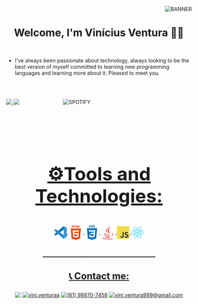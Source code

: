 <a href="https://www.linkedin.com/in/viniventura/" target="blank"><img align="right" src="https://i.imgur.com/OijMoZp.jpg" alt="BANNER"/></a>
<i align="center">⠀</i>
<h1 align="center">Welcome, I'm Vinícius Ventura 👨‍💻</h1> <br/> 

- I've always been passionate about technology, always looking to be the best version of myself committed to learning new programming languages ​​and learning more about it. Pleased to meet you.

</br>
</br>



<a href="https://open.spotify.com/user/12181315956?si=5f87ee4568e0418e" target="blank"><img align="right" src="https://i.imgur.com/49MuXB9.png" width="350" alt="SPOTIFY"/> </a>



 <a href="https://github.com/vinivent">
  <img height="180em" src="https://github-readme-stats.vercel.app/api?username=vinivent&show_icons=true&bg_color=DEG,000000,190a05&title_color=f11f32&hide_border=true&text_color=ffffff&icon_color=e21a2c"/>
  <img height="183em" src="https://github-readme-stats.vercel.app/api/top-langs/?username=vinivent&layout=compact&langs_count=16&bg_color=DEG,000000,190a05&title_color=f11f32&hide_border=true&text_color=ffffff&icon_color=e21a2c"/>

</br>
</br>
</br>
</br>
</br>
</br>


<h3 align="center" style="font-size:50px">⚙️Tools and Technologies:</h3>

<div align="center"  >
    <img align="center" alt"VSCODE" src="https://raw.githubusercontent.com/devicons/devicon/1119b9f84c0290e0f0b38982099a2bd027a48bf1/icons/vscode/vscode-original.svg"   width="35" height="35"/> 
    <img align="center" alt"HTML5" src="https://raw.githubusercontent.com/devicons/devicon/1119b9f84c0290e0f0b38982099a2bd027a48bf1/icons/html5/html5-plain-wordmark.svg" idth="40" height="40"/> 
    <img align="center" alt"CSS3" src="https://raw.githubusercontent.com/devicons/devicon/1119b9f84c0290e0f0b38982099a2bd027a48bf1/icons/css3/css3-plain-wordmark.svg" width="40" height="40"/>
    <img align="center" alt"JAVA" src="https://raw.githubusercontent.com/devicons/devicon/1119b9f84c0290e0f0b38982099a2bd027a48bf1/icons/java/java-plain.svg" width="40" height="40"/> 
    <img align="center" alt"JAVASCRIPT" src="https://raw.githubusercontent.com/devicons/devicon/master/icons/javascript/javascript-original.svg" width="35" height="35"/> 
    <img align="center" alt"REACT" src="https://raw.githubusercontent.com/devicons/devicon/master/icons/react/react-original.svg" width="35" height="35"/>    
</div>

</br>
  <p align ="center">________________________________________________</p>

<h3 align="center" style="font-size:25px">📞 Contact me:</h3>
<p align="center">
<a href="https://linkedin.com/in/viniventura" target="blank"><img align="center" src="https://img.shields.io/badge/LinkedIn-5c0000?style=for-the-badge&logo=linkedin&logoColor=white"/></a>
<a href="https://instagram.com/vini.venturaa" target="blank"><img align="center" src="https://img.shields.io/badge/Instagram-5c0000?style=for-the-badge&logo=instagram&logoColor=white" alt="vini.venturaa"/></a>
<a href="https://wa.me/5581988707458" target="blank"><img align="center" src="https://img.shields.io/badge/WhatsApp-5c0000?style=for-the-badge&logo=whatsapp&logoColor=white&" alt="(81) 98870-7458" /></a>
<a href="mailto: vini.ventura999@gmail.com?subject=Olá Vinícius! Vi seu GitHub" target="_blank"><img align="center" src="https://img.shields.io/badge/Gmail-5c0000?style=for-the-badge&logo=gmail&logoColor=white" alt="vini.ventura999@gmail.com" /></a> </br>


</p></br>

